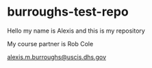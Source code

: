 # burroughs-test-repo

Hello my name is Alexis and this is my repository

My course partner is Rob Cole

alexis.m.burroughs@uscis.dhs.gov
